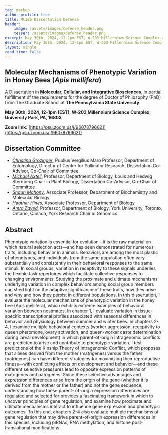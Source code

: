 ```yaml
---
tag: markup
author_profile: true
title: MCIBS Dissertation Defense
header:
    image: /assets/images/defense_header.png
    teaser: /assets/images/defense_header.png
excerpt: May 30th, 2024, 12-1pm EST, W-203 Millennium Science Complex and virtual by Zoom
description: May 30th, 2024, 12-1pm EST, W-203 Millennium Science Complex and virtual by Zoom
layout: single
read_time: false
---
```


## Molecular Mechanisms of Phenotypic Variation in Honey Bees (*Apis mellifera*)

A Dissertation in [**Molecular, Cellular, and Integrative Biosciences**](https://www.huck.psu.edu/graduate-programs/molecular-cellular-and-integrative-biosciences), in partial fulfillment of the requirements for the degree of Doctor of Philosophy (PhD) from The Graduate School at **The Pennsylvania State University**.

**May 30th, 2024, 12-1pm (EST), W-203 Millennium Science Complex, University Park, PA, 16803**

**Zoom link:** [https://psu.zoom.us/j/96078796621](https://psu.zoom.us/j/96078796621)

## Dissertation Committee

- [*Christina Grozinger*](https://www.grozingerlab.com/), Publius Vergilius Maro Professor, Department of Entomology, Director of Center for Pollinator Research, Dissertation Co-Advisor, Co-Chair of Committee
- [*Michael Axtell*](https://sites.psu.edu/axtell/), Professor, Department of Biology, Louis and Hedwig Sternberg Chair in Plant Biology, Dissertation Co-Advisor, Co-Chair of Committee
- [*Shaun Mahony*](https://mahonylab.org/), Associate Professor, Department of Biochemistry and Molecular Biology
- [*Heather Hines*](https://hineslab.org/), Associate Professor, Department of Biology
- [*Amro Zayed*](http://zayedlab.apps01.yorku.ca/wordpress/), Professor, Department of Biology, York University, Toronto, Ontario, Canada, York Research Chair in Genomics

## Abstract

Phenotypic variation is essential for evolution—it is the raw material on which natural selection acts—and has been demonstrated for numerous traits, including behavior in animals. Behaviors are among the most plastic of phenotypes, and individuals from the same population often vary substantially and consistently in their behavioral responses to the same stimuli. In social groups, variation in receptivity to these signals underlies the flexible task repertoires which facilitate collective responses to changing environments. Studying the proximate and ultimate mechanisms underlying variation in complex behaviors among social group members can shed light on the adaptive significance of these traits, how they arise and why and how they persist in different populations. In this dissertation, I evaluate the molecular mechanisms of phenotypic variation in the honey bee (Apis mellifera), which exhibits extreme examples of behavioral variation between nestmates. In chapter 1, I evaluate variation in tissue-specific transcriptional profiles associated with seasonal differences in behavior and physiology between summer and winter bees. In chapters 2-4, I examine multiple behavioral contexts (worker aggression, receptivity to queen pheromone, ovary activation, and queen-worker caste determination during larval development) in which parent-of-origin intragenomic conflicts are predicted to arise and contribute to phenotypic variation. I test predictions of the Kinship Theory of Intragenomic Conflict, which proposes that alleles derived from the mother (matrigenes) versus the father (patrigenes) can have different strategies for maximizing their reproductive fitness—with conflicting effects on development and behavior—and these different selective pressures lead to opposite expression patterns of matrigenes and patrigenes. Since these selective advantages and expression differences arise from the origin of the gene (whether it is derived from the mother or the father) and not the gene sequence, understanding how these parent- of-origin expression differences are regulated and selected for provides a fascinating framework in which to uncover principles of gene regulation, and examine how proximate and ultimate mechanisms interact to influence gene expression and phenotypic outcomes. To this end, chapters 2-4 also evaluate multiple mechanisms of gene regulation that may drive parent-of-origin expression differences in this species, including piRNAs, RNA methylation, and histone post-translational modifications.